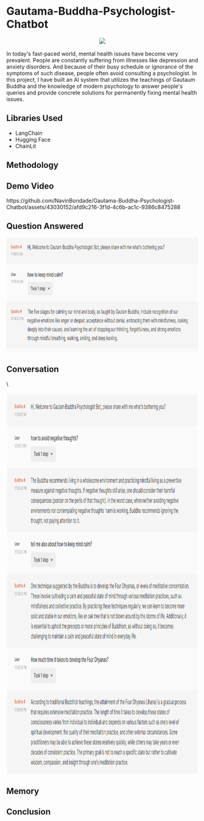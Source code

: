# Gautama-Buddha-Psychologist-Chatbot
<p align="center">
<img src="https://e0.pxfuel.com/wallpapers/344/189/desktop-wallpaper-buddha-anime-buddhist-art.jpg">
</p>
<p>In today's fast-paced world, mental health issues have become very prevalent. People are constantly suffering from illnesses like depression and anxiety disorders. And because of their busy schedule or ignorance of the symptoms of such disease, people often avoid consulting a psychologist. In this project, I have built an AI system that utilizes the teachings of Gautaum Buddha and the knowledge of modern psychology to answer people's queries and provide concrete solutions for permanently fixing mental health issues. </p>
<h2>Libraries Used</h2>
<ul>
  <li>LangChain</li>
  <li>Hugging Face</li>
  <li>ChainLit</li>
</ul>
<h2>Methodology</h2>
<h2>Demo Video</h2>
https://github.com/NavinBondade/Gautama-Buddha-Psychologist-Chatbot/assets/43030152/afd9c216-3f1d-4c6b-ac1c-9386c8475288
<h2>Question Answered</h2>
<p align="center">
<img src="Gautama Buddha Psychologist Chatbot/result/r2.png" width="900" height="300">
</p>
<h2>Conversation</h2>\
<p align="center">
<img src="Gautama Buddha Psychologist Chatbot/result/result.png" width="500" height="1000">
</p>
<h2>Memory</h2>
<h2>Conclusion</h2>



